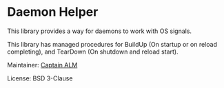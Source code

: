 # Daemon Helper

This library provides a way for daemons to work with OS signals.

This library has managed procedures for BuildUp (On startup or on reload completing),
and TearDown (On shutdown and reload start).

Maintainer: 
[Captain ALM](https://code.mrmelon54.com/alfred)

License: 
BSD 3-Clause
